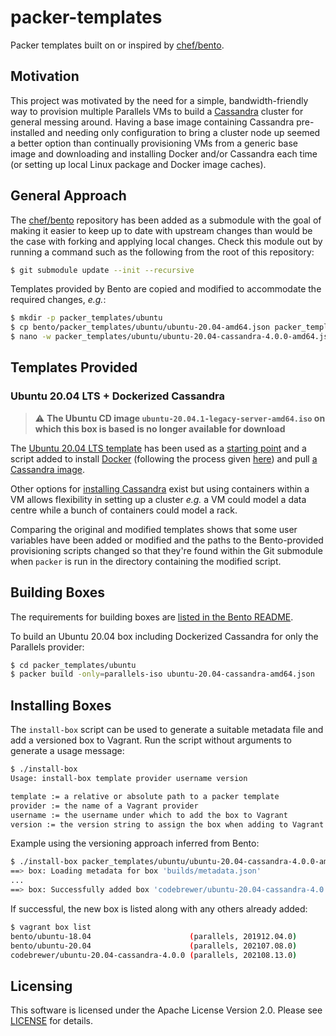 # packer-templates

Packer templates built on or inspired by [chef/bento](https://github.com/chef/bento).

## Motivation

This project was motivated by the need for a simple, bandwidth-friendly way to provision multiple Parallels VMs to build
a [Cassandra](https://cassandra.apache.org/_/index.html) cluster for general messing around. Having a base image
containing Cassandra pre-installed and needing only configuration to bring a cluster node up seemed a better option than
continually provisioning VMs from a generic base image and downloading and installing Docker and/or Cassandra each time
(or setting up local Linux package and Docker image caches).

## General Approach

The [chef/bento](https://github.com/chef/bento) repository has been added as a submodule with the goal of making it
easier to keep up to date with upstream changes than would be the case with forking and applying local changes. Check
this module out by running a command such as the following from the root of this repository:

```bash
$ git submodule update --init --recursive
```

Templates provided by Bento are copied and modified to accommodate the required changes, _e.g._:

```bash
$ mkdir -p packer_templates/ubuntu
$ cp bento/packer_templates/ubuntu/ubuntu-20.04-amd64.json packer_templates/ubuntu/ubuntu-20.04-cassandra-4.0.0-amd64.json
$ nano -w packer_templates/ubuntu/ubuntu-20.04-cassandra-4.0.0-amd64.json
```

## Templates Provided

### Ubuntu 20.04 LTS + Dockerized Cassandra

> :warning: **The Ubuntu CD image `ubuntu-20.04.1-legacy-server-amd64.iso` on which this box is based is no longer available for download**

The [Ubuntu 20.04 LTS template](bento/packer_templates/ubuntu/ubuntu-20.04-amd64.json) has been used as a
[starting point](packer_templates/ubuntu/ubuntu-20.04-cassandra-4.0.0-amd64.json) and a script added to install
[Docker](https://www.docker.com) (following the process given [here](https://docs.docker.com/engine/install/ubuntu/))
and pull [a Cassandra image](https://hub.docker.com/_/cassandra).

Other options for
[installing Cassandra](https://cassandra.apache.org/doc/latest/cassandra/getting_started/installing.html) exist but
using containers within a VM allows flexibility in setting up a cluster _e.g._ a VM could model a data centre while a
bunch of containers could model a rack.

Comparing the original and modified templates shows that some user variables have been added or modified and the paths
to the Bento-provided provisioning scripts changed so that they're found within the Git submodule when `packer` is run
in the directory containing the modified script.

## Building Boxes

The requirements for building boxes are [listed in the Bento README](bento/README.md#requirements).

To build an Ubuntu 20.04 box including Dockerized Cassandra for only the Parallels provider:

```bash
$ cd packer_templates/ubuntu
$ packer build -only=parallels-iso ubuntu-20.04-cassandra-amd64.json
```

## Installing Boxes

The `install-box` script can be used to generate a suitable metadata file and add a versioned box to Vagrant. Run the
script without arguments to generate a usage message:

```bash
$ ./install-box 
Usage: install-box template provider username version

template := a relative or absolute path to a packer template
provider := the name of a Vagrant provider
username := the username under which to add the box to Vagrant
version := the version string to assign the box when adding to Vagrant
```

Example using the versioning approach inferred from Bento:

```bash
$ ./install-box packer_templates/ubuntu/ubuntu-20.04-cassandra-4.0.0-amd64.json parallels codebrewer 202108.13.0
==> box: Loading metadata for box 'builds/metadata.json'
...
==> box: Successfully added box 'codebrewer/ubuntu-20.04-cassandra-4.0.0' (v202108.13.0) for 'parallels'!
```

If successful, the new box is listed along with any others already added:

```bash
$ vagrant box list
bento/ubuntu-18.04                      (parallels, 201912.04.0)
bento/ubuntu-20.04                      (parallels, 202107.08.0)
codebrewer/ubuntu-20.04-cassandra-4.0.0 (parallels, 202108.13.0)
```

## Licensing

This software is licensed under the Apache License Version 2.0. Please see [LICENSE](LICENSE) for details.
